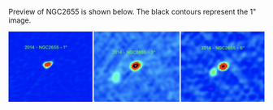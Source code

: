 Preview of NGC2655 is shown below. The black contours represent the 1" image. 

![NGC2655](NGC2655.png "NGC2655")


